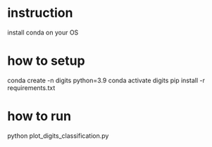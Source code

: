 # instruction
install conda on your OS 

# how to setup
conda create -n digits python=3.9
conda activate digits
pip install -r requirements.txt


# how to run
python plot_digits_classification.py